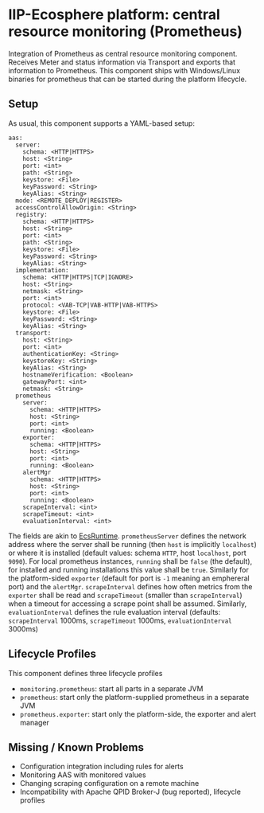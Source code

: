 # IIP-Ecosphere platform: central resource monitoring (Prometheus)

Integration of Prometheus as central resource monitoring component. Receives Meter and status information via Transport  and exports that information to Prometheus. This component ships with Windows/Linux binaries for prometheus that can be started during the platform lifecycle.

## Setup

As usual, this component supports a YAML-based setup:

    aas:
      server:
        schema: <HTTP|HTTPS>
        host: <String>
        port: <int>
        path: <String>
        keystore: <File>
        keyPassword: <String>
        keyAlias: <String>
      mode: <REMOTE_DEPLOY|REGISTER>
      accessControlAllowOrigin: <String>
      registry:
        schema: <HTTP|HTTPS>
        host: <String>
        port: <int>
        path: <String>
        keystore: <File>
        keyPassword: <String>
        keyAlias: <String>
      implementation:
        schema: <HTTP|HTTPS|TCP|IGNORE>
        host: <String>
        netmask: <String>
        port: <int>
        protocol: <VAB-TCP|VAB-HTTP|VAB-HTTPS>
        keystore: <File>
        keyPassword: <String>
        keyAlias: <String>
      transport:
        host: <String>
        port: <int>
        authenticationKey: <String>
        keystoreKey: <String>
        keyAlias: <String>
        hostnameVerification: <Boolean>
        gatewayPort: <int>
        netmask: <String>
      prometheus
        server:
          schema: <HTTP|HTTPS>
          host: <String>
          port: <int>
          running: <Boolean>
        exporter:
          schema: <HTTP|HTTPS>
          host: <String>
          port: <int>
          running: <Boolean>
        alertMgr
          schema: <HTTP|HTTPS>
          host: <String>
          port: <int>
          running: <Boolean>
        scrapeInterval: <int>
        scrapeTimeout: <int>
        evaluationInterval: <int>
        
The fields are akin to [EcsRuntime](https://github.com/iip-ecosphere/platform/tree/main/platform/resources/ecsRuntime). `prometheusServer` defines the network address where the server shall be running (then `host` is implicitly `localhost`) or where it is installed (default values: schema `HTTP`, host `localhost`, port `9090`). For local prometheus instances, `running` shall be `false` (the default), for installed and running installations this value shall be `true`. Similarly for the platform-sided `exporter` (default for port is `-1` meaning an emphereral port) and the `alertMgr`. `scrapeInterval` defines how often metrics from the `exporter` shall be read and `scrapeTimeout` (smaller than `scrapeInterval`) when a timeout for accessing a scrape point shall be assumed. Similarly, `evaluationInterval` defines the rule evaluation interval (defaults: `scrapeInterval` 1000ms, `scrapeTimeout` 1000ms, `evaluationInterval` 3000ms)

## Lifecycle Profiles

This component defines three lifecycle profiles

- `monitoring.prometheus`: start all parts in a separate JVM
- `prometheus`: start only the platform-supplied prometheus in a separate JVM
- `prometheus.exporter`: start only the platform-side, the exporter and alert manager
## Missing / Known Problems
- Configuration integration including rules for alerts
- Monitoring AAS with monitored values
- Changing scraping configuration on a remote machine
- Incompatibility with Apache QPID Broker-J (bug reported), lifecycle profiles
